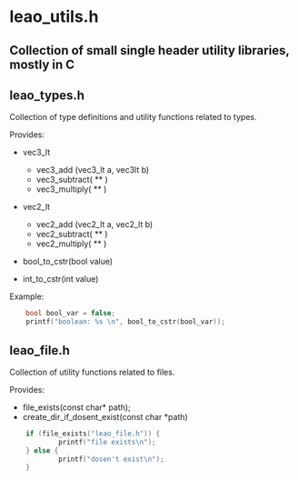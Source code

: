# leao_utils.h

## Collection of small single header utility libraries, mostly in C 

## leao_types.h 

Collection of type definitions and utility functions related to types.


Provides:

 - vec3_lt
    - vec3_add     (vec3_lt a, vec3lt b)
    - vec3_subtract(         **        )
    - vec3_multiply(         **        )

 - vec2_lt
    - vec2_add     (vec2_lt a, vec2_lt b)
    - vec2_subtract(         **         )
    - vec2_multiply(         **         )

 - bool_to_cstr(bool value)
 - int_to_cstr(int value)

Example:

```C
    bool bool_var = false;
    printf("boolean: %s \n", bool_to_cstr(bool_var));
```


## leao_file.h

Collection of utility functions related to files.

Provides:
 - file_exists(const char* path);
 - create_dir_if_dosent_exist(const char *path)


```C
    if (file_exists("leao_file.h")) {
            printf("file exists\n");
    } else {
            printf("dosen't exist\n");
    }
```
